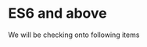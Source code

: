 # ES6 and above

We will be checking onto following items

<!-- {% page-ref page="arrow-functions.md" %}

{% page-ref page="classes-and-inheritance.md" %}

{% page-ref page="object-shorthand.md" %}

{% page-ref page="untitled.md" %}

{% page-ref page="template-strings.md" %}

{% page-ref page="destructuring.md" %}

{% page-ref page="default-parameters.md" %}

{% page-ref page="rest-operator.md" %}

{% page-ref page="spread-operator.md" %}
 -->


